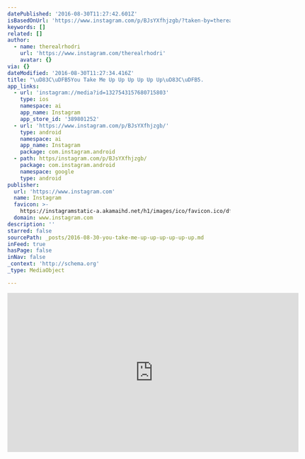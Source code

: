 ```yaml
---
datePublished: '2016-08-30T11:27:42.601Z'
isBasedOnUrl: 'https://www.instagram.com/p/BJsYXfhjzgb/?taken-by=therealrhodri'
keywords: []
related: []
author:
  - name: therealrhodri
    url: 'https://www.instagram.com/therealrhodri'
    avatar: {}
via: {}
dateModified: '2016-08-30T11:27:34.416Z'
title: "\uD83C\uDFB5You Take Me Up Up Up Up Up Up\uD83C\uDFB5.                                 Would you believe this was England?! Life's never bad when you have a WHOLE beach to yourself ^_^"
app_links:
  - url: 'instagram://media?id=1327543157680715803'
    type: ios
    namespace: ai
    app_name: Instagram
    app_store_id: '389801252'
  - url: 'https://www.instagram.com/p/BJsYXfhjzgb/'
    type: android
    namespace: ai
    app_name: Instagram
    package: com.instagram.android
  - path: https/instagram.com/p/BJsYXfhjzgb/
    package: com.instagram.android
    namespace: google
    type: android
publisher:
  url: 'https://www.instagram.com'
  name: Instagram
  favicon: >-
    https://instagramstatic-a.akamaihd.net/h1/images/ico/favicon.ico/dfa85bb1fd63.ico
  domain: www.instagram.com
description: ''
starred: false
sourcePath: _posts/2016-08-30-you-take-me-up-up-up-up-up-up.md
inFeed: true
hasPage: false
inNav: false
_context: 'http://schema.org'
_type: MediaObject

---
```

<iframe src="https://cdn.embedly.com/widgets/media.html?src=http%3A%2F%2Fscontent.cdninstagram.com%2Ft50.2886-16%2F14166577_294307944257916_602040534_n.mp4&amp;src_secure=1&amp;url=https%3A%2F%2Fwww.instagram.com%2Fp%2FBJsYXfhjzgb%2F&amp;image=https%3A%2F%2Fscontent.cdninstagram.com%2Ft51.2885-15%2Fs640x640%2Fe15%2F14033017_116045682182238_1966255937_n.jpg%3Fig_cache_key%3DMTMyNzU0MzE1NzY4MDcxNTgwMw%253D%253D.2&amp;key=b7d04c9b404c499eba89ee7072e1c4f7&amp;type=video%2Fmp4&amp;schema=instagram" width="658" height="360" scrolling="no" frameborder="0" allowfullscreen="" style=""></iframe>